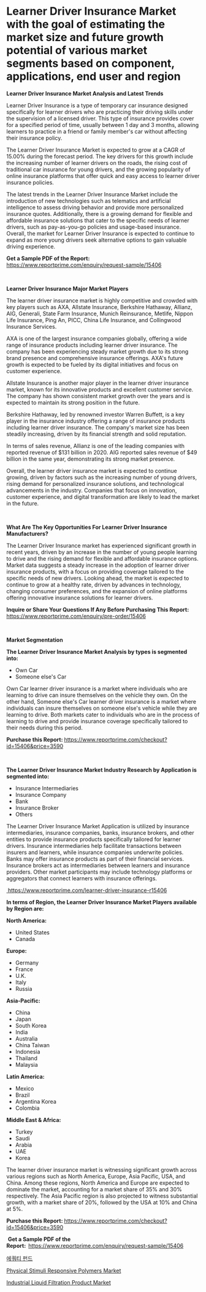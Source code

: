 <p><h1>Learner Driver Insurance Market with the goal of estimating the market size and future growth potential of various market segments based on component, applications, end user and region</h1></p><p><strong>Learner Driver Insurance Market Analysis and Latest Trends</strong></p>
<p><p>Learner Driver Insurance is a type of temporary car insurance designed specifically for learner drivers who are practicing their driving skills under the supervision of a licensed driver. This type of insurance provides cover for a specified period of time, usually between 1 day and 3 months, allowing learners to practice in a friend or family member's car without affecting their insurance policy.</p><p>The Learner Driver Insurance Market is expected to grow at a CAGR of 15.00% during the forecast period. The key drivers for this growth include the increasing number of learner drivers on the roads, the rising cost of traditional car insurance for young drivers, and the growing popularity of online insurance platforms that offer quick and easy access to learner driver insurance policies.</p><p>The latest trends in the Learner Driver Insurance Market include the introduction of new technologies such as telematics and artificial intelligence to assess driving behavior and provide more personalized insurance quotes. Additionally, there is a growing demand for flexible and affordable insurance solutions that cater to the specific needs of learner drivers, such as pay-as-you-go policies and usage-based insurance. Overall, the market for Learner Driver Insurance is expected to continue to expand as more young drivers seek alternative options to gain valuable driving experience.</p></p>
<p><strong>Get a Sample PDF of the Report:&nbsp;</strong> <a href="https://www.reportprime.com/enquiry/request-sample/15406">https://www.reportprime.com/enquiry/request-sample/15406</a></p>
<p>&nbsp;</p>
<p><strong>Learner Driver Insurance Major Market Players</strong></p>
<p><p>The learner driver insurance market is highly competitive and crowded with key players such as AXA, Allstate Insurance, Berkshire Hathaway, Allianz, AIG, Generali, State Farm Insurance, Munich Reinsurance, Metlife, Nippon Life Insurance, Ping An, PICC, China Life Insurance, and Collingwood Insurance Services.</p><p>AXA is one of the largest insurance companies globally, offering a wide range of insurance products including learner driver insurance. The company has been experiencing steady market growth due to its strong brand presence and comprehensive insurance offerings. AXA's future growth is expected to be fueled by its digital initiatives and focus on customer experience.</p><p>Allstate Insurance is another major player in the learner driver insurance market, known for its innovative products and excellent customer service. The company has shown consistent market growth over the years and is expected to maintain its strong position in the future.</p><p>Berkshire Hathaway, led by renowned investor Warren Buffett, is a key player in the insurance industry offering a range of insurance products including learner driver insurance. The company's market size has been steadily increasing, driven by its financial strength and solid reputation.</p><p>In terms of sales revenue, Allianz is one of the leading companies with reported revenue of $131 billion in 2020. AIG reported sales revenue of $49 billion in the same year, demonstrating its strong market presence.</p><p>Overall, the learner driver insurance market is expected to continue growing, driven by factors such as the increasing number of young drivers, rising demand for personalized insurance solutions, and technological advancements in the industry. Companies that focus on innovation, customer experience, and digital transformation are likely to lead the market in the future.</p></p>
<p>&nbsp;</p>
<p><strong>What Are The Key Opportunities For Learner Driver Insurance Manufacturers?</strong></p>
<p><p>The Learner Driver Insurance market has experienced significant growth in recent years, driven by an increase in the number of young people learning to drive and the rising demand for flexible and affordable insurance options. Market data suggests a steady increase in the adoption of learner driver insurance products, with a focus on providing coverage tailored to the specific needs of new drivers. Looking ahead, the market is expected to continue to grow at a healthy rate, driven by advances in technology, changing consumer preferences, and the expansion of online platforms offering innovative insurance solutions for learner drivers.</p></p>
<p><strong>Inquire or Share Your Questions If Any Before Purchasing This Report:</strong> <a href="https://www.reportprime.com/enquiry/pre-order/15406">https://www.reportprime.com/enquiry/pre-order/15406</a></p>
<p>&nbsp;</p>
<p><strong>Market Segmentation</strong></p>
<p><strong>The Learner Driver Insurance Market Analysis by types is segmented into:</strong></p>
<p><ul><li>Own Car</li><li>Someone else's Car</li></ul></p>
<p><p>Own Car learner driver insurance is a market where individuals who are learning to drive can insure themselves on the vehicle they own. On the other hand, Someone else's Car learner driver insurance is a market where individuals can insure themselves on someone else's vehicle while they are learning to drive. Both markets cater to individuals who are in the process of learning to drive and provide insurance coverage specifically tailored to their needs during this period.</p></p>
<p><strong>Purchase this Report:&nbsp;</strong><a href="https://www.reportprime.com/checkout?id=15406&price=3590">https://www.reportprime.com/checkout?id=15406&price=3590</a></p>
<p>&nbsp;</p>
<p><strong>The Learner Driver Insurance Market Industry Research by Application is segmented into:</strong></p>
<p><ul><li>Insurance Intermediaries</li><li>Insurance Company</li><li>Bank</li><li>Insurance Broker</li><li>Others</li></ul></p>
<p><p>The Learner Driver Insurance Market Application is utilized by insurance intermediaries, insurance companies, banks, insurance brokers, and other entities to provide insurance products specifically tailored for learner drivers. Insurance intermediaries help facilitate transactions between insurers and learners, while insurance companies underwrite policies. Banks may offer insurance products as part of their financial services. Insurance brokers act as intermediaries between learners and insurance providers. Other market participants may include technology platforms or aggregators that connect learners with insurance offerings.</p></p>
<p><a href="https://www.reportprime.com/learner-driver-insurance-r15406">&nbsp;https://www.reportprime.com/learner-driver-insurance-r15406</a></p>
<p><strong>In terms of Region, the Learner Driver Insurance Market Players available by Region are:</strong></p>
<p>
    <p> <strong> North America: </strong>
        <ul>
            <li>United States</li>
            <li>Canada</li>
        </ul>
        </p> 
    <p> <strong> Europe: </strong>
        <ul>
            <li>Germany</li>
            <li>France</li>
            <li>U.K.</li>
            <li>Italy</li>
            <li>Russia</li>
        </ul>
        </p> 
    <p> <strong> Asia-Pacific: </strong>
        <ul>
            <li>China</li>
            <li>Japan</li>
            <li>South Korea</li>
            <li>India</li>
            <li>Australia</li>
            <li>China Taiwan</li>
            <li>Indonesia</li>
            <li>Thailand</li>
            <li>Malaysia</li>
        </ul>
        </p> 
    <p> <strong> Latin America: </strong>
        <ul>
            <li>Mexico</li>
            <li>Brazil</li>
            <li>Argentina Korea</li>
            <li>Colombia</li>
        </ul>
        </p> 
    <p> <strong> Middle East & Africa: </strong>
        <ul>
            <li>Turkey</li>
            <li>Saudi</li>
            <li>Arabia</li>
            <li>UAE</li>
            <li>Korea</li>
        </ul>
    </p>
    </p>
<p><p>The learner driver insurance market is witnessing significant growth across various regions such as North America, Europe, Asia Pacific, USA, and China. Among these regions, North America and Europe are expected to dominate the market, accounting for a market share of 35% and 30% respectively. The Asia Pacific region is also projected to witness substantial growth, with a market share of 20%, followed by the USA at 10% and China at 5%.</p></p>
<p><strong>Purchase this Report: </strong><a href="https://www.reportprime.com/checkout?id=15406&price=3590">https://www.reportprime.com/checkout?id=15406&price=3590</a></p>
<p>&nbsp;<strong>Get a Sample PDF of the Report:&nbsp;&nbsp;</strong><a href="https://www.reportprime.com/enquiry/request-sample/15406">https://www.reportprime.com/enquiry/request-sample/15406</a></p>
<p><strong></strong></p>
<p><p><a href="https://github.com/sougarounis/Market-Research-Report-List-3/blob/main/384662523514.md">에쿼티 펀드</a></p><p><a href="https://www.linkedin.com/pulse/physical-stimuli-responsive-polymers-market-research-report-ri52e?trackingId=mDf7nVed17Fb%2BudCwlPj2A%3D%3D">Physical Stimuli Responsive Polymers Market</a></p><p><a href="https://www.linkedin.com/pulse/industrial-liquid-filtration-product-market-size-trends-growth-vtcte?trackingId=1hAbWG%2FsFQiRcSOlM5MrhQ%3D%3D">Industrial Liquid Filtration Product Market</a></p></p>